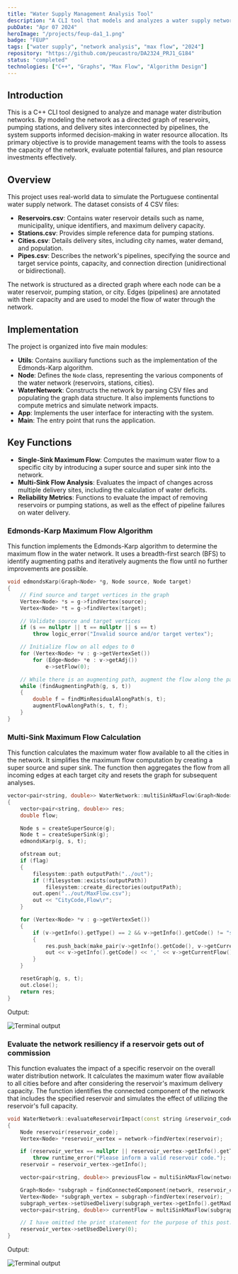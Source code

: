 ```yaml
---
title: "Water Supply Management Analysis Tool"
description: "A CLI tool that models and analyzes a water supply network using graph data structures. It employs maximum-flow algorithms and various network reliability metrics to support decision-making for water resource management."
pubDate: "Apr 07 2024"
heroImage: "/projects/feup-da1_1.png"
badge: "FEUP"
tags: ["water supply", "network analysis", "max flow", "2024"]
repository: "https://github.com/peucastro/DA2324_PRJ1_G184"
status: "completed"
technologies: ["C++", "Graphs", "Max Flow", "Algorithm Design"]
---
```


## Introduction

This is a C++ CLI tool designed to analyze and manage water distribution networks. By modeling the network as a directed graph of reservoirs, pumping stations, and delivery sites interconnected by pipelines, the system supports informed decision-making in water resource allocation. Its primary objective is to provide management teams with the tools to assess the capacity of the network, evaluate potential failures, and plan resource investments effectively.

## Overview

This project uses real-world data to simulate the Portuguese continental water supply network. The dataset consists of 4 CSV files:

- **Reservoirs.csv**: Contains water reservoir details such as name, municipality, unique identifiers, and maximum delivery capacity.
- **Stations.csv**: Provides simple reference data for pumping stations.
- **Cities.csv**: Details delivery sites, including city names, water demand, and population.
- **Pipes.csv**: Describes the network's pipelines, specifying the source and target service points, capacity, and connection direction (unidirectional or bidirectional).

The network is structured as a directed graph where each node can be a water reservoir, pumping station, or city. Edges (pipelines) are annotated with their capacity and are used to model the flow of water through the network.

## Implementation

The project is organized into five main modules:

- **Utils**: Contains auxiliary functions such as the implementation of the Edmonds-Karp algorithm.
- **Node**: Defines the `Node` class, representing the various components of the water network (reservoirs, stations, cities).
- **WaterNetwork**: Constructs the network by parsing CSV files and populating the graph data structure. It also implements functions to compute metrics and simulate network impacts.
- **App**: Implements the user interface for interacting with the system.
- **Main**: The entry point that runs the application.

## Key Functions

- **Single-Sink Maximum Flow**: Computes the maximum water flow to a specific city by introducing a super source and super sink into the network.
- **Multi-Sink Flow Analysis**: Evaluates the impact of changes across multiple delivery sites, including the calculation of water deficits.
- **Reliability Metrics**: Functions to evaluate the impact of removing reservoirs or pumping stations, as well as the effect of pipeline failures on water delivery.

### Edmonds-Karp Maximum Flow Algorithm

This function implements the Edmonds-Karp algorithm to determine the maximum flow in the water network. It uses a breadth-first search (BFS) to identify augmenting paths and iteratively augments the flow until no further improvements are possible.

```cpp
void edmondsKarp(Graph<Node> *g, Node source, Node target)
{
    // Find source and target vertices in the graph
    Vertex<Node> *s = g->findVertex(source);
    Vertex<Node> *t = g->findVertex(target);

    // Validate source and target vertices
    if (s == nullptr || t == nullptr || s == t)
        throw logic_error("Invalid source and/or target vertex");

    // Initialize flow on all edges to 0
    for (Vertex<Node> *v : g->getVertexSet())
        for (Edge<Node> *e : v->getAdj())
            e->setFlow(0);

    // While there is an augmenting path, augment the flow along the path
    while (findAugmentingPath(g, s, t))
    {
        double f = findMinResidualAlongPath(s, t);
        augmentFlowAlongPath(s, t, f);
    }
}
```

### Multi-Sink Maximum Flow Calculation

This function calculates the maximum water flow available to all the cities in the network. It simplifies the maximum flow computation by creating a super source and super sink. The function then aggregates the flow from all incoming edges at each target city and resets the graph for subsequent analyses.

```cpp
vector<pair<string, double>> WaterNetwork::multiSinkMaxFlow(Graph<Node> *g, const bool &flag) const
{
    vector<pair<string, double>> res;
    double flow;

    Node s = createSuperSource(g);
    Node t = createSuperSink(g);
    edmondsKarp(g, s, t);

    ofstream out;
    if (flag)
    {
        filesystem::path outputPath("../out");
        if (!filesystem::exists(outputPath))
            filesystem::create_directories(outputPath);
        out.open("../out/MaxFlow.csv");
        out << "CityCode,Flow\r";
    }

    for (Vertex<Node> *v : g->getVertexSet())
    {
        if (v->getInfo().getType() == 2 && v->getInfo().getCode() != "superSink")
        {
            res.push_back(make_pair(v->getInfo().getCode(), v->getCurrentFlow()));
            out << v->getInfo().getCode() << ',' << v->getCurrentFlow() << '\r';
        }
    }

    resetGraph(g, s, t);
    out.close();
    return res;
}
```

Output:

![Terminal output](/projects/feup-da1_2.png)

### Evaluate the network resiliency if a reservoir gets out of commission

This function evaluates the impact of a specific reservoir on the overall water distribution network. It calculates the maximum water flow available to all cities before and after considering the reservoir's maximum delivery capacity. The function identifies the connected component of the network that includes the specified reservoir and simulates the effect of utilizing the reservoir's full capacity.

```cpp
void WaterNetwork::evaluateReservoirImpact(const string &reservoir_code) const
{
    Node reservoir(reservoir_code);
    Vertex<Node> *reservoir_vertex = network->findVertex(reservoir);

    if (reservoir_vertex == nullptr || reservoir_vertex->getInfo().getType() != 0)
        throw runtime_error("Please inform a valid reservoir code.");
    reservoir = reservoir_vertex->getInfo();

    vector<pair<string, double>> previousFlow = multiSinkMaxFlow(network, true);

    Graph<Node> *subgraph = findConnectedComponent(network, reservoir_code);
    Vertex<Node> *subgraph_vertex = subgraph->findVertex(reservoir);
    subgraph_vertex->setUsedDelivery(subgraph_vertex->getInfo().getMaxDelivery());
    vector<pair<string, double>> currentFlow = multiSinkMaxFlow(subgraph, false);

    // I have omitted the print statement for the purpose of this post.
    reservoir_vertex->setUsedDelivery(0);
}
```

Output:

![Terminal output](/projects/feup-da1_3.png)
